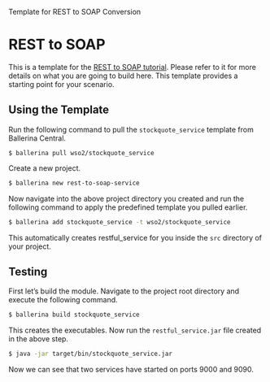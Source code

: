 Template for REST to SOAP Conversion

# REST to SOAP 

This is a template for the [REST to SOAP tutorial](https://ei.docs.wso2.com/en/latest/ballerina-integrator/learn/tutorials/integration-patterns-and-soa/rest-to-soap-service/1/). Please refer to it for more details on what you are going to build here. This template provides a starting point for your scenario. 


## Using the Template

Run the following command to pull the `stockquote_service` template from Ballerina Central.

```
$ ballerina pull wso2/stockquote_service
```

Create a new project.

```bash
$ ballerina new rest-to-soap-service
```

Now navigate into the above project directory you created and run the following command to apply the predefined template 
you pulled earlier.

```bash
$ ballerina add stockquote_service -t wso2/stockquote_service
```

This automatically creates restful_service for you inside the `src` directory of your project.  

## Testing

First let’s build the module. Navigate to the project root directory and execute the following command.

```bash
$ ballerina build stockquote_service 
```

This creates the executables. Now run the `restful_service.jar` file created in the above step.

```bash
$ java -jar target/bin/stockquote_service.jar
```

Now we can see that two services have started on ports 9000 and 9090. 